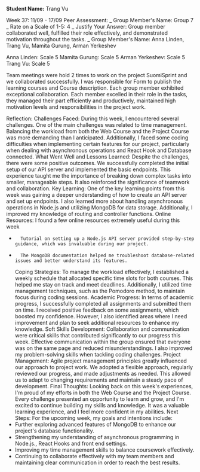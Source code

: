 **Student Name:** Trang Vu

Week 37: 11/09 - 17/09
Peer Assessment:
_ Group Member's Name: Group 7
_ Rate on a Scale of 1-5: 4
_ Justify Your Answer: Group member collaborated well, fulfilled their role effectively, and demonstrated motivation throughout the tasks.
_ Group Member's Name: Anna Linden, Trang Vu, Mamita Gurung, Arman Yerkeshev

Anna Linden: Scale 5
Mamita Gurung: Scale 5
Arman Yerkeshev: Scale 5
Trang Vu: Scale 5

Team meetings were hold 2 times to work on the project SuomiSprint and we collaborated successfully. I was responsible for Form to publish the learning courses and Course description.
Each group member exhibited exceptional collaboration. Each member excelled in their role in the tasks, they managed their part efficiently and productively, maintained high motivation levels and responsibilities in the project work.

Reflection:
Challenges Faced:
During this week, I encountered several challenges. One of the main challenges was related to time management. Balancing the workload from both the Web Course and the Project Course was more demanding than I anticipated. Additionally, I faced some coding difficulties when implementing certain features for our project, particularly when dealing with asynchronous operations and React Hook and Database connected.
What Went Well and Lessons Learned:
Despite the challenges, there were some positive outcomes. We successfully completed the initial setup of our API server and implemented the basic endpoints. This experience taught me the importance of breaking down complex tasks into smaller, manageable steps. It also reinforced the significance of teamwork and collaboration.
Key Learning:
One of the key learning points from this week was gaining a deeper understanding of how to create an API server and set up endpoints. I also learned more about handling asynchronous operations in Node.js and utilizing MongoDB for data storage. Additionally, I improved my knowledge of routing and controller functions.
Online Resources:
I found a few online resources extremely useful during this week

-     	Tutorial on setting up a Node.js API server provided step-by-step guidance, which was invaluable during our project.
-     	The MongoDB documentation helped me troubleshoot database-related issues and better understand its features.
  Coping Strategies:
  To manage the workload effectively, I established a weekly schedule that allocated specific time slots for both courses. This helped me stay on track and meet deadlines. Additionally, I utilized time management techniques, such as the Pomodoro method, to maintain focus during coding sessions.
  Academic Progress:
  In terms of academic progress, I successfully completed all assignments and submitted them on time. I received positive feedback on some assignments, which boosted my confidence. However, I also identified areas where I need improvement and plan to seek additional resources to enhance my knowledge.
  Soft Skills Development:
  Collaboration and communication were critical skills that contributed significantly to our progress this week. Effective communication within the group ensured that everyone was on the same page and reduced misunderstandings. I also improved my problem-solving skills when tackling coding challenges.
  Project Management:
  Agile project management principles greatly influenced our approach to project work. We adopted a flexible approach, regularly reviewed our progress, and made adjustments as needed. This allowed us to adapt to changing requirements and maintain a steady pace of development.
  Final Thoughts:
  Looking back on this week's experiences, I'm proud of my efforts in both the Web Course and the Project Course. Every challenge presented an opportunity to learn and grow, and I'm excited to continue building my skills and knowledge. It was a valuable learning experience, and I feel more confident in my abilities.
  Next Steps:
  For the upcoming week, my goals and intentions include:
- Further exploring advanced features of MongoDB to enhance our project's database functionality.
- Strengthening my understanding of asynchronous programming in Node.js., React Hooks and front end settings.
- Improving my time management skills to balance coursework effectively.
- Continuing to collaborate effectively with my team members and maintaining clear communication in order to reach the best results.
